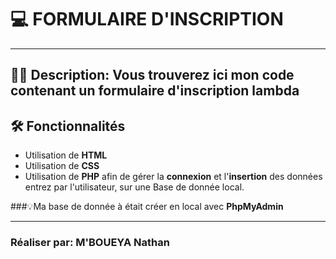 # 💻 FORMULAIRE D'INSCRIPTION

---

## 🧑‍💻 Description: Vous trouverez ici mon code contenant un formulaire d'inscription lambda

## 🛠️ Fonctionnalités

+ Utilisation de **HTML**
+ Utilisation de **CSS**
+ Utilisation de **PHP** afin de gérer la **connexion** et l'**insertion** des données entrez par l'utilisateur, sur une Base de donnée local.

###💡Ma base de donnée à était créer en local avec **PhpMyAdmin**

---

### Réaliser par: M'BOUEYA Nathan
